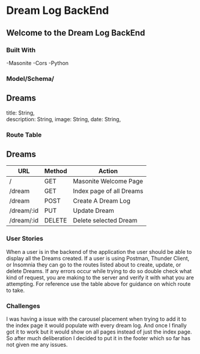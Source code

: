 # Dream Log BackEnd
## Welcome to the Dream Log BackEnd 

### Built With
-Masonite
-Cors
-Python

### Model/Schema/
## Dreams

title: String,  
description: String,
image: String,
date: String, 
 

### Route Table
## Dreams
| URL | Method | Action |
|-----|--------|--------|
| / | GET | Masonite Welcome Page|
| /dream | GET | Index page of all Dreams|
| /dream | POST | Create A Dream Log |
| /dream/:id | PUT | Update Dream |
| /dream/:id | DELETE | Delete selected Dream |


### User Stories
When a user is in the backend of the application the user should be able to display all the Dreams created. If a user is using Postman, Thunder Client, or Insomnia they can go to the routes listed about to create, update, or delete Dreams. If any errors occur while trying to do so double check what kind of request, you are making to the server and verify it with what you are attempting. For reference use the table above for guidance on which route to take. 

### Challenges
I was having a issue with the carousel placement when trying to add it to the index page it would populate with every dream log. And once I finally got it to work but it would show on all pages instead of just the index page. So after much deliberation I decided to put it in the footer which so far has not given me any issues.